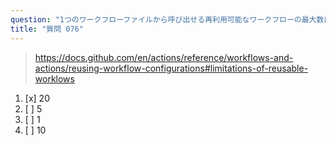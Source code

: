 ```yaml
---
question: "1つのワークフローファイルから呼び出せる再利用可能なワークフローの最大数は？"
title: "質問 076"
---
```



> https://docs.github.com/en/actions/reference/workflows-and-actions/reusing-workflow-configurations#limitations-of-reusable-worklows
1. [x] 20
1. [ ] 5
1. [ ] 1
1. [ ] 10

